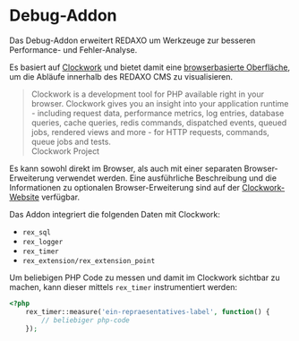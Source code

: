 Debug-Addon
===========

Das Debug-Addon erweitert REDAXO um Werkzeuge zur besseren Performance- und Fehler-Analyse.

Es basiert auf [Clockwork](https://github.com/itsgoingd/clockwork) und bietet damit eine [browserbasierte Oberfläche](https://github.com/underground-works/clockwork-app),
um die Abläufe innerhalb des REDAXO CMS zu visualisieren.

<blockquote>
Clockwork is a development tool for PHP available right in your browser.
Clockwork gives you an insight into your application runtime - including request data,
performance metrics, log entries, database queries, cache queries, redis commands, dispatched events, queued jobs,
rendered views and more - for HTTP requests, commands, queue jobs and tests.
<footer>Clockwork Project</footer>
</blockquote>

Es kann sowohl direkt im Browser, als auch mit einer separaten Browser-Erweiterung verwendet werden.
Eine ausführliche Beschreibung und die Informationen zu optionalen Browser-Erweiterung sind auf der [Clockwork-Website](https://underground.works/clockwork) verfügbar.

Das Addon integriert die folgenden Daten mit Clockwork:
- `rex_sql`
- `rex_logger`
- `rex_timer`
- `rex_extension/rex_extension_point`

Um beliebigen PHP Code zu messen und damit im Clockwork sichtbar zu machen, kann dieser mittels `rex_timer` instrumentiert werden:

```php
<?php
    rex_timer::measure('ein-repraesentatives-label', function() {
        // beliebiger php-code
    });
```
